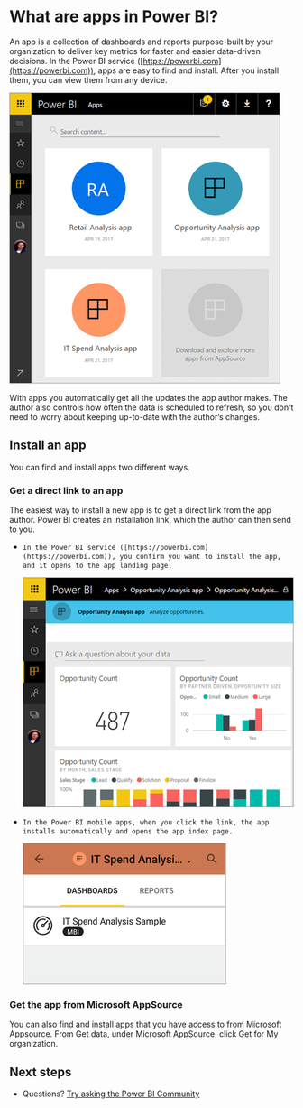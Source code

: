 <properties 
   pageTitle="What are apps in Power BI?"
   description="Apps are a collection of dashboards and reports purpose-built by your organization to deliver key metrics for faster data-driven decisions."
   services="powerbi" 
   documentationCenter="" 
   authors="maggiesMSFT" 
   manager="erikre" 
   editor=""
   tags=""
   qualityFocus="no"
   qualityDate=""/>
 
<tags
   ms.service="powerbi"
   ms.devlang="NA"
   ms.topic="article"
   ms.tgt_pltfrm="NA"
   ms.workload="powerbi"
   ms.date="04/27/2017"
   ms.author="maggies"/>

# What are apps in Power BI?

An app is a collection of dashboards and reports purpose-built by your organization to deliver key metrics for faster and easier data-driven decisions. In the Power BI service ([https://powerbi.com](https://powerbi.com)), apps are easy to find and install. After you install them, you can view them from any device. 

![](media/powerbi-what-are-apps/power-bi-apps-home-480.png)

With apps you automatically get all the updates the app author makes. The author also controls how often the data is scheduled to refresh, so you don't need to worry about keeping up-to-date with the author’s changes.

## Install an app

You can find and install apps two different ways.

### Get a direct link to an app

The easiest way to install a new app is to get a direct link from the app author. Power BI creates an installation link, which the author can then send to you.

*     In the Power BI service ([https://powerbi.com](https://powerbi.com)), you confirm you want to install the app, and it opens to the app landing page.

     ![](media/powerbi-what-are-apps/power-bi-app-landing-page-opportunity-480.png)

*     In the Power BI mobile apps, when you click the link, the app installs automatically and opens the app index page. 

     ![](media/powerbi-what-are-apps/power-bi-app-index-it-spend-360.png)

### Get the app from Microsoft AppSource

You can also find and install apps that you have access to from Microsoft Appsource. From Get data, under Microsoft AppSource, click Get for My organization.

## Next steps

- Questions? [Try asking the Power BI Community](http://community.powerbi.com/)
